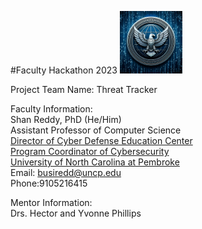 #Faculty Hackathon 2023
<img src="Hero.png" width="100" height="100" alt="Hero Logo">


Project Team Name: Threat Tracker

Faculty Information:<br>
Shan Reddy, PhD (He/Him)<br>
Assistant Professor of Computer Science<br>
[Director of Cyber Defense Education Center](https://www.uncp.edu/departments/mathematics-and-computer-science/uncp-cyber-defense-education-center)<br>
[Program Coordinator of Cybersecurity](https://www.uncp.edu/departments/mathematics-and-computer-science/computer-science/cybersecurity)<br>
[University of North Carolina at Pembroke](https://www.uncp.edu/)<br>
Email: busiredd@uncp.edu<br>
Phone:9105216415<br>

Mentor Information:<br>
Drs. Hector and Yvonne Phillips




